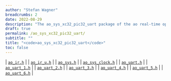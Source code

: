 ```yaml
---
author: "Stefan Wagner"
breadcrumbs: 2
date: 2022-08-29
description: "The ao_sys_xc32_pic32_uart package of the ao real-time operating system."
draft: true
permalink: /ao_sys_xc32_pic32_uart/ 
subtitle: ""
title: "<code>ao_sys_xc32_pic32_uart</code>"
toc: false
---
```


| [`ao_ir.h`](ao_ir.h.md) |
| [`ao_ir_u.h`](ao_ir_u.h.md) |
| [`ao_sys.h`](ao_sys.h.md) |
| [`ao_sys_clock.h`](ao_sys_clock.h.md) |
| [`ao_uart.h`](ao_uart.h.md) |
| [`ao_uart_1.h`](ao_uart_1.h.md) |
| [`ao_uart_2.h`](ao_uart_2.h.md) |
| [`ao_uart_3.h`](ao_uart_3.h.md) |
| [`ao_uart_4.h`](ao_uart_4.h.md) |
| [`ao_uart_5.h`](ao_uart_5.h.md) |
| [`ao_uart_6.h`](ao_uart_6.h.md) |
